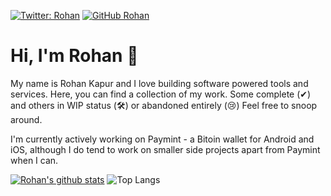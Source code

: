 [![Twitter: Rohan](https://img.shields.io/twitter/follow/RohanXKapur?style=social)](https://twitter.com/0xrohan) 
[![GitHub Rohan](https://img.shields.io/github/followers/RohanKapurDEV?label=follow&style=social)](https://github.com/RohanKapurDEV)



# Hi, I'm Rohan 👋
My name is Rohan Kapur and I love building software powered tools and services. Here, you can find a collection of my work. Some complete (✔) and others in WIP status (🛠) or abandoned entirely (😢) Feel free to snoop around. 

I'm currently actively working on Paymint - a Bitoin wallet for Android and iOS, although I do tend to work on smaller side projects apart from Paymint when I can. 

[![Rohan's github stats](https://github-readme-stats.vercel.app/api?username=RohanKapurDEV&count_private=true&show_icons=true&theme=tokyonight)](https://github.com/anuraghazra/github-readme-stats)
![Top Langs ](https://github-readme-stats.vercel.app/api/top-langs/?username=RohanKapurDEV&layout=compact&theme=tokyonight)
